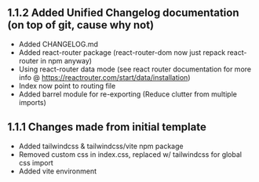 ## 1.1.2 Added Unified Changelog documentation (on top of git, cause why not)

-   Added CHANGELOG.md
-   Added react-router package (react-router-dom now just repack react-router in npm anyway)
-   Using react-router data mode (see react router documentation for more info @ https://reactrouter.com/start/data/installation)
-   Index now point to routing file
-   Added barrel module for re-exporting (Reduce clutter from multiple imports)

## 1.1.1 Changes made from initial template

-   Added tailwindcss & tailwindcss/vite npm package
-   Removed custom css in index.css, replaced w/ tailwindcss for global css import
-   Added vite environment
